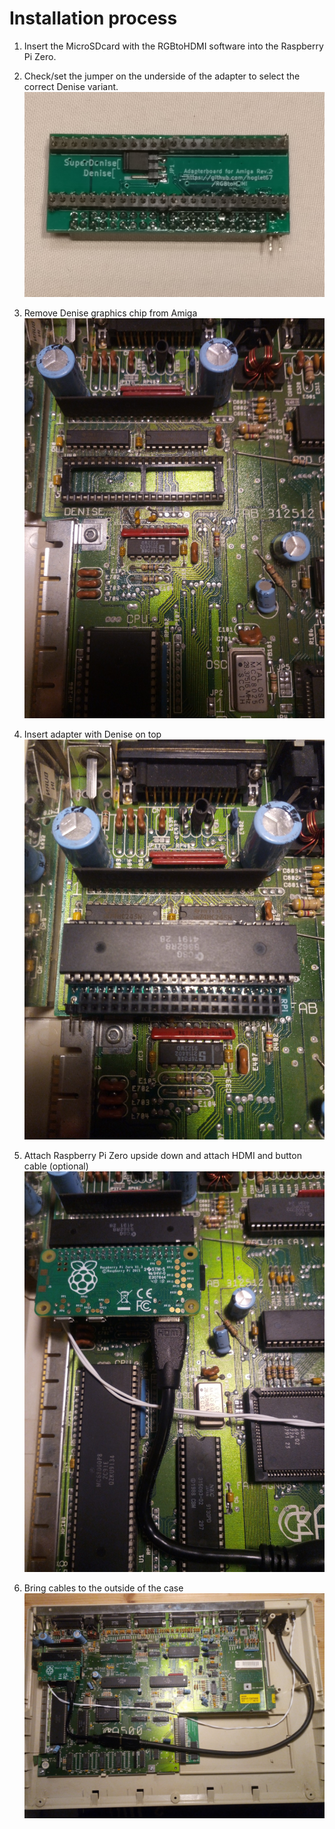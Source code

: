 # Installation process

1. Insert the MicroSDcard with the RGBtoHDMI software into the Raspberry Pi Zero.

2. Check/set the jumper on the underside of the adapter to select the correct Denise variant.
![](jumper.jpg)

3. Remove Denise graphics chip from Amiga 
![](remove_denise.jpg)

4. Insert adapter with Denise on top
![](adapter_with_denise.jpg)

5. Attach Raspberry Pi Zero upside down and attach HDMI and button cable (optional)
![](RPi_with_cables.jpg)

6. Bring cables to the outside of the case
![](cabling.jpg)


